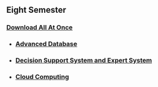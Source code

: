 ## Eight Semester

### [Download All At Once](https://samriddhicollegeedunp-my.sharepoint.com/:f:/g/personal/wilsonshrestha_samriddhicollege_edu_np/EoBAUL2j-nFAjgeaApLKyMEBMiSEXfwk8LUUo3Narc3RXw?e=NABc7S)

- ### [Advanced Database](https://github.com/WilcyWilson/CSIT-All/tree/master/EighthSemester/AdvancedDatabase#readme)

- ### [Decision Support System and Expert System](https://github.com/WilcyWilson/CSIT-All/blob/master/EighthSemester/DecisionSupportSystemAndExpertSystem/README.md)

- ### [Cloud Computing](https://github.com/WilcyWilson/CSIT-All/tree/master/EighthSemester/CloudComputing#readme)

